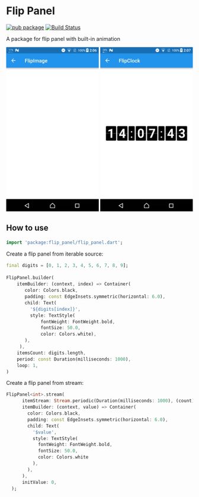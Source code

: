 # Flip Panel

[![pub package](https://img.shields.io/pub/v/flip_panel.svg)](https://pub.dartlang.org/packages/flip_panel) [![Build Status](https://travis-ci.org/hnvn/flutter_flip_panel.svg?branch=master)](https://travis-ci.org/hnvn/flutter_flip_panel)

A package for flip panel with built-in animation

<p>
	<img src="./screenshots/flip_image.gif?raw=true" width="250" height="443"  />
	<img src="./screenshots/flip_clock.gif?raw=true" width="250" height="443" />
</p>

## How to use

````dart
import 'package:flip_panel/flip_panel.dart';
````

Create a flip panel from iterable source:

````dart
final digits = [0, 1, 2, 3, 4, 5, 6, 7, 8, 9];

FlipPanel.builder(
    itemBuilder: (context, index) => Container(
       color: Colors.black,
       padding: const EdgeInsets.symmetric(horizontal: 6.0),
       child: Text(
         '${digits[index]}',
         style: TextStyle(
             fontWeight: FontWeight.bold,
             fontSize: 50.0,
             color: Colors.white),
       ),
     ),
    itemsCount: digits.length,
    period: const Duration(milliseconds: 1000),
    loop: 1,
)
````

Create a flip panel from stream:

````dart
FlipPanel<int>.stream(
      itemStream: Stream.periodic(Duration(milliseconds: 1000), (count) => count % 10),
      itemBuilder: (context, value) => Container(
        color: Colors.black,
        padding: const EdgeInsets.symmetric(horizontal: 6.0),
        child: Text(
          '$value',
          style: TextStyle(
            fontWeight: FontWeight.bold,
            fontSize: 50.0,
            color: Colors.white
          ),
        ),
      ),
      initValue: 0,
  );

````



